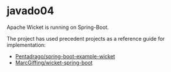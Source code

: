javado04
=====

Apache Wicket is running on Spring-Boot.

The project has used precedent projects as a reference guide for implementation:

- [Pentadrago/spring-boot-example-wicket](https://github.com/Pentadrago/spring-boot-example-wicket)
- [MarcGiffing/wicket-spring-boot](https://github.com/MarcGiffing/wicket-spring-boot)
